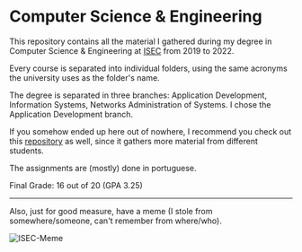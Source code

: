 # Computer Science & Engineering

This repository contains all the material I gathered during my degree in Computer Science & Engineering at [ISEC](https://www.isec.pt) from 2019 to 2022.

Every course is separated into individual folders, using the same acronyms the university uses as the folder's name.

The degree is separated in three branches: Application Development, Information Systems, Networks Administration of Systems. I chose the Application Development branch.

If you somehow ended up here out of nowhere, I recommend you check out this [repository](https://github.com/ISEC-estudantes/Lista-de-Repos) as well, since it gathers more material from different students.

The assignments are (mostly) done in portuguese.

Final Grade: 16 out of 20 (GPA 3.25)

---

Also, just for good measure, have a meme (I stole from somewhere/someone, can't remember from where/who).

![ISEC-Meme](meme.png)